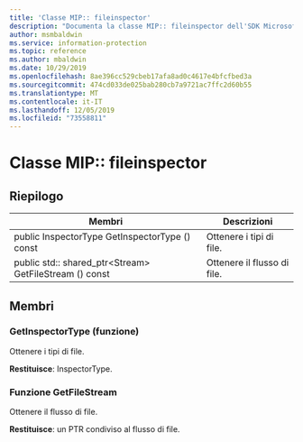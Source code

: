 ```yaml
---
title: 'Classe MIP:: fileinspector'
description: "Documenta la classe MIP:: fileinspector dell'SDK Microsoft Information Protection (MIP)."
author: msmbaldwin
ms.service: information-protection
ms.topic: reference
ms.author: mbaldwin
ms.date: 10/29/2019
ms.openlocfilehash: 8ae396cc529cbeb17afa8ad0c4617e4bfcfbed3a
ms.sourcegitcommit: 474cd033de025bab280cb7a9721ac7ffc2d60b55
ms.translationtype: MT
ms.contentlocale: it-IT
ms.lasthandoff: 12/05/2019
ms.locfileid: "73558811"
---
```

# <a name="class-mipfileinspector"></a>Classe MIP:: fileinspector 
  
## <a name="summary"></a>Riepilogo
 Membri                        | Descrizioni                                
--------------------------------|---------------------------------------------
public InspectorType GetInspectorType () const  |  Ottenere i tipi di file.
public std:: shared_ptr\<Stream\> GetFileStream () const  |  Ottenere il flusso di file.
  
## <a name="members"></a>Membri
  
### <a name="getinspectortype-function"></a>GetInspectorType (funzione)
Ottenere i tipi di file.

  
**Restituisce**: InspectorType.
  
### <a name="getfilestream-function"></a>Funzione GetFileStream
Ottenere il flusso di file.

  
**Restituisce**: un PTR condiviso al flusso di file.